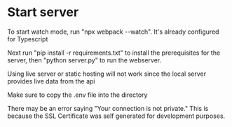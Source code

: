 # Start server
To start watch mode, run "npx webpack --watch". It's already configured for Typescript

Next run "pip install -r requirements.txt" to install the prerequisites for the server, then "python server.py" to run the webserver.

Using live server or static hosting will not work since the local server provides live data from the api

Make sure to copy the .env file into the directory

There may be an error saying "Your connection is not private." This is because the SSL Certificate was self generated for development purposes.
